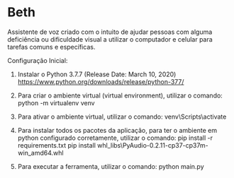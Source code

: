 # Beth

Assistente de voz criado com o intuito de ajudar pessoas com alguma deficiência ou dificuldade visual a utilizar o computador e celular para tarefas comuns e específicas.

Configuração Inicial:

1) Instalar o Python 3.7.7 (Release Date: March 10, 2020)
https://www.python.org/downloads/release/python-377/

2) Para criar o ambiente virtual (virtual environment), utilizar o comando:
python -m virtualenv venv

3) Para ativar o ambiente virtual, utilizar o comando:
venv\Scripts\activate

4) Para instalar todos os pacotes da aplicação, para ter o ambiente em python configurado corretamente, utilizar o comando:
pip install -r requirements.txt
pip install whl_libs\PyAudio-0.2.11-cp37-cp37m-win_amd64.whl

5) Para executar a ferramenta, utilizar o comando:
python main.py
